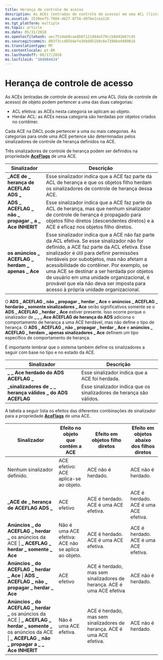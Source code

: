 ```yaml
---
title: Herança de controle de acesso
description: As ACEs (entradas de controle de acesso) em uma ACL (lista de controle de acesso) de objeto podem pertencer a uma ACL efetiva ou herdar a ACL.
ms.assetid: 2530eef5-7804-4b27-8756-d97be1cea116
ms.tgt_platform: multiple
ms.topic: article
ms.date: 05/31/2018
ms.openlocfilehash: aec7514ab8cae8b07121d84e579ccb8492b67c45
ms.sourcegitcommit: 803f3ccd65bdefe36bd851b9c6e7280be9489016
ms.translationtype: MT
ms.contentlocale: pt-BR
ms.lasthandoff: 08/17/2020
ms.locfileid: "104084424"
---
```

# <a name="access-control-inheritance"></a>Herança de controle de acesso

As ACEs (entradas de controle de acesso) em uma ACL (lista de controle de acesso) de objeto podem pertencer a uma das duas categorias:

-   ACL efetiva: as ACEs nesta categoria se aplicam ao objeto.
-   Herdar ACL: as ACEs nessa categoria são herdadas por objetos criados no contêiner.

Cada ACE na DACL pode pertencer a uma ou mais categorias. As categorias para onde uma ACE pertence são determinadas pelos sinalizadores de controle de herança definidos na ACE.

Três sinalizadores de controle de herança podem ser definidos na propriedade [**AceFlags**](/windows/desktop/ADSI/iadsaccesscontrolentry-property-methods) de uma ACE.



| Sinalizador                                          | Descrição                                                                                                                                                                                                                                                                                                                                                                                                                                                   |
|-----------------------------------------------|---------------------------------------------------------------------------------------------------------------------------------------------------------------------------------------------------------------------------------------------------------------------------------------------------------------------------------------------------------------------------------------------------------------------------------------------------------------|
| **\_ACE de \_ herança de ACEFLAG ADS \_**                | Esse sinalizador indica que a ACE faz parte da ACL de herança e que os objetos filho herdam os sinalizadores de controle de herança dessa ACE.                                                                                                                                                                                                                                                                                                                         |
| **ADS \_ ACEFLAG \_ não \_ propagar \_ a \_ Ace INHERIT** | Esse sinalizador indica que a ACE faz parte da ACL de herança, mas que nenhum sinalizador de controle de herança é propagado para objetos filho diretos (descendentes diretos) e a ACE é eficaz nos objetos filho diretos.                                                                                                                                                                                                                                          |
| **os anúncios \_ ACEFLAG \_ herdam \_ apenas \_ Ace**          | Esse sinalizador indica que a ACE não faz parte da ACL efetiva. Se esse sinalizador não for definido, a ACE faz parte da ACL efetiva. Esse sinalizador é útil para definir permissões herdáveis por subobjetos, mas não afetam a acessibilidade do contêiner. Por exemplo, se uma ACE se destinar a ser herdada por objetos de usuário em uma unidade organizacional, é provável que ela não deva ser imposta para acesso à própria unidade organizacional.<br/> |



 

O **ADS \_ ACEFLAG \_ não \_ propagar \_ herdar \_ Ace** e **anúncios \_ ACEFLAG \_ herdarão \_ somente sinalizadores \_ Ace** serão significativos somente se o **ADS \_ ACEFLAG \_ herdar \_ Ace** estiver presente. Isso ocorre porque o sinalizador de **\_ \_ \_ Ace ACEFLAG de herança do ADS** adiciona o comportamento de herança a uma ACE herdável, mas não define o tipo de herança. O **ADS \_ ACEFLAG \_ não \_ propagar \_ herdar \_ Ace** e **anúncios \_ ACEFLAG \_ herdam \_ apenas sinalizadores \_ Ace** definem um tipo específico de comportamento de herança.

É importante lembrar que o sistema também define os sinalizadores a seguir com base no tipo e no estado da ACE.



| Sinalizador                                    | Descrição                                           |
|-----------------------------------------|-------------------------------------------------------|
| **\_ \_ Ace herdado do ADS ACEFLAG \_**        | Esse sinalizador indica que a ACE foi herdada.       |
| **\_sinalizadores de \_ \_ herança válidos \_ do ADS ACEFLAG** | Esse sinalizador indica que os sinalizadores de herança são válidos. |



 

A tabela a seguir lista os efeitos das diferentes combinações de sinalizador para a propriedade [**AceFlags**](/windows/desktop/ADSI/iadsaccesscontrolentry-property-methods) de uma ACE.



| Sinalizador                                                                                                                    | Efeito no objeto que contém a ACE                     | Efeito em objetos filho diretos                                                      | Efeito em objetos abaixo dos filhos diretos               |
|-------------------------------------------------------------------------------------------------------------------------|---------------------------------------------------------|-------------------------------------------------------------------------------------|-------------------------------------------------------|
| Nenhum sinalizador definido.                                                                                                           | ACE efetivo: ACE aplica-se ao objeto.               | ACE não é herdado.                                                               | ACE não é herdado.                                 |
| **\_ACE de \_ herança de ACEFLAG ADS \_**                                                                                          | ACE efetivo                                           | ACE é herdado. ACE é uma ACE efetiva.<br/>                               | ACE é herdado. ACE é uma ACE efetiva.<br/> |
| **Anúncios \_ do ACEFLAG \_ herdar \_** os anúncios da ACE \| **\_ ACEFLAG \_ herdar \_ somente \_ Ace**                                                  | Não é uma ACE efetiva: ACE não se aplica ao objeto. | ACE é herdado. ACE é uma ACE efetiva.<br/>                               | ACE é herdado. ACE é uma ACE efetiva.<br/> |
| **Anúncios \_ do ACEFLAG \_ herdar \_ Ace** \| **ADS \_ ACEFLAG \_ não \_ propagar \_ herdar \_ Ace**                                         | ACE efetivo                                           | ACE é herdado, mas sem sinalizadores de herança. ACE é uma ACE efetiva<br/>  | ACE não é herdado.                                 |
| **Anúncios \_ do ACEFLAG \_ herdar \_** os anúncios da ACE \| **\_ ACEFLAG \_ herdar \_ somente \_** os anúncios da ACE \| **\_ ACEFLAG \_ não \_ propagar a \_ \_ Ace INHERIT** | Não é uma ACE efetiva.                                   | ACE é herdado, mas sem sinalizadores de herança. ACE é uma ACE efetiva.<br/> | ACE não é herdado.                                 |



 

 

